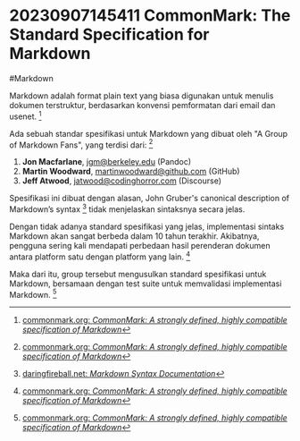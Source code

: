 # 20230907145411 CommonMark: The Standard Specification for Markdown

#Markdown

Markdown adalah format plain text yang biasa digunakan untuk menulis dokumen terstruktur, berdasarkan konvensi pemformatan dari email dan usenet. [^1]

Ada sebuah standar spesifikasi untuk Markdown yang dibuat oleh "A Group of Markdown Fans", yang terdisi dari: [^1]

1. **Jon Macfarlane**, jgm@berkeley.edu (Pandoc)
1. **Martin Woodward**, martinwoodward@github.com (GitHub)
1. **Jeff Atwood**, jatwood@codinghorror.com (Discourse)

Spesifikasi ini dibuat dengan alasan, John Gruber's canonical description of Markdown’s syntax [^2] tidak menjelaskan sintaksnya secara jelas.

Dengan tidak adanya standard spesifikasi yang jelas, implementasi sintaks Markdown akan sangat berbeda dalam 10 tahun terakhir. Akibatnya, pengguna sering kali mendapati perbedaan hasil perenderan dokumen antara platform satu dengan platform yang lain. [^1]

Maka dari itu, group tersebut mengusulkan standard spesifikasi untuk Markdown, bersamaan dengan test suite untuk memvalidasi implementasi Markdown. [^1]


[^1]: [commonmark.org: _CommonMark: A strongly defined, highly compatible specification of Markdown_](https://commonmark.org/)
[^2]: [daringfireball.net: _Markdown Syntax Documentation_](https://daringfireball.net/projects/markdown/syntax)
